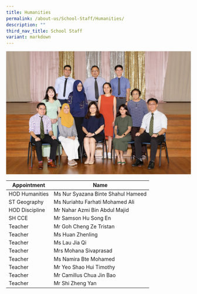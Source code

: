 ```yaml
---
title: Humanities
permalink: /about-us/School-Staff/Humanities/
description: ""
third_nav_title: School Staff
variant: markdown
---
```

![](/images/Dept%20Photo/HUMANITIES_DEPARTMENT_2828_FORMAL.jpg)


| Appointment | Name | 
| -------- | -------- | 
| HOD Humanities    | Ms Nur Syazana Binte Shahul Hameed   | 
| ST Geography     | Ms Nuriahtu Farhati Mohamed Ali    | 
| HOD Discipline     | Mr Nahar Azmi Bin Abdul Majid    |
| SH CCE     | Mr Samson Hu Song En    | 
| Teacher     | Mr Goh Cheng Ze Tristan     |
| Teacher     | Ms Huan Zhenling     |
| Teacher     | Ms Lau Jia Qi     | 
| Teacher     | Mrs Mohana Sivaprasad     | 
| Teacher     | Ms Namira Bte Mohamed    | 
| Teacher     | Mr Yeo Shao Hui Timothy    |
| Teacher     | Mr Camillus Chua Jin Bao    |
| Teacher     | Mr Shi Zheng Yan    |